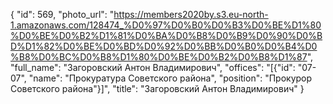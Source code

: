 {
    "id": 569,
    "photo_url": "https://members2020by.s3.eu-north-1.amazonaws.com/128474_%D0%97%D0%B0%D0%B3%D0%BE%D1%80%D0%BE%D0%B2%D1%81%D0%BA%D0%B8%D0%B9%D0%90%D0%BD%D1%82%D0%BE%D0%BD%D0%92%D0%BB%D0%B0%D0%B4%D0%B8%D0%BC%D0%B8%D1%80%D0%BE%D0%B2%D0%B8%D1%87",
    "full_name": "Загоровский Антон Владимирович",
    "offices": "[{\"id\": \"07-07\", \"name\": \"Прокуратура Советского района\", \"position\": \"Прокурор Советского района\"}]",
    "title": "Загоровский Антон Владимирович"
}